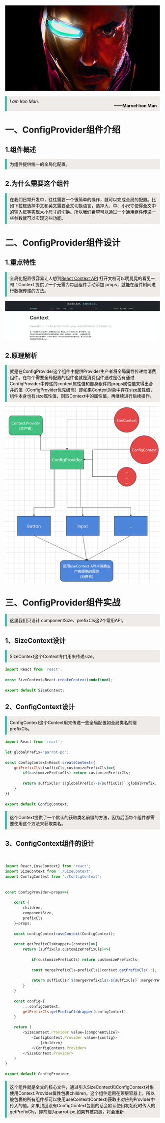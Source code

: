 ![哈哈](./assets/configprovider/ironman.jpg)


<blockquote style='padding: 10px; font-size: 1em; margin: 1em 0px; color: rgb(0, 0, 0); border-left: 5px solid rgba(0,189,170,1); background: rgb(239, 235, 233);line-height:1;'>
    <div>
        <div><i>I am Iron Man.</i></div>
        <div style="text-align:right;"><b>——Marvel·Iron Man</b></div>
    <div> 
    
</blockquote>
 
# 一、ConfigProvider组件介绍

## 1.组件概述

<blockquote style='padding: 10px; font-size: 1em; margin: 1em 0px; color: rgb(0, 0, 0); border-left: 5px solid rgba(0,189,170,1); background: rgb(239, 235, 233);line-height:1;'>
    为组件提供统一的全局化配置。
</blockquote>

## 2.为什么需要这个组件

<blockquote style='padding: 10px; font-size: 1em; margin: 1em 0px; color: rgb(0, 0, 0); border-left: 5px solid rgba(0,189,170,1); background: rgb(239, 235, 233);line-height:1。5;'>
    在我们日常开发中，往往需要一个很简单的操作，就可以完成全局的配置。比如下拉框选择中文和英文需要全文切换语言，选择大、中、小尺寸使得全文中的输入框等实现大小尺寸的切换。所以我们希望可以通过一个通用组件传递一些参数就可以实现这些功能。
</blockquote>

# 二、ConfigProvider组件设计
 
## 1.重点特性

<blockquote style='padding: 10px; font-size: 1em; margin: 1em 0px; color: rgb(0, 0, 0); border-left: 5px solid rgba(0,189,170,1); background: rgb(239, 235, 233);line-height:1。5;'>
    全局化配置很容易让人想到<a href="https://zh-hans.reactjs.org/docs/context.html#gatsby-focus-wrapper">React Context API</a> 打开文档可以明晃晃的看见一句：Context 提供了一个无需为每层组件手动添加 props，就能在组件树间进行数据传递的方法。
</blockquote>


![哈哈](./assets/configprovider/reactcontext.png)

## 2.原理解析

<blockquote style='padding: 10px; font-size: 1em; margin: 1em 0px; color: rgb(0, 0, 0); border-left: 5px solid rgba(0,189,170,1); background: rgb(239, 235, 233);line-height:1。5;'>
    就是在ConfigProvider这个组件中提供Provider生产者将全局属性传递给消费组件。在每个需要全局配置的组件也就是消费组件通过是否有通过ConfigProvider中传递的context属性值和自身组件的props属性值来得出合并的值（ConfigProvider优先级高）即如果Context对象中存在size属性值，组件本身也有size属性值，则取Context中的属性值，再继续进行后续操作。
</blockquote>

![哈哈](./assets/configprovider/thoery.jpg)

# 三、ConfigProvider组件实战

<blockquote style='padding: 10px; font-size: 1em; margin: 1em 0px; color: rgb(0, 0, 0); border-left: 5px solid rgba(0,189,170,1); background: rgb(239, 235, 233);line-height:1。5;'>
    这里我们只设计 componentSize、prefixCls这2个常用API。
</blockquote> 

## 1、SizeContext设计


<blockquote style='padding: 10px; font-size: 1em; margin: 1em 0px; color: rgb(0, 0, 0); border-left: 5px solid rgba(0,189,170,1); background: rgb(239, 235, 233);line-height:1。5;'>
    SizeContext这个Context专门用来传递size。
</blockquote> 

```js
import React from 'react';

const SizeContext=React.createContext(undefined);

export default SizeContext;
```
 
## 2、ConfigContext设计

<blockquote style='padding: 10px; font-size: 1em; margin: 1em 0px; color: rgb(0, 0, 0); border-left: 5px solid rgba(0,189,170,1); background: rgb(239, 235, 233);line-height:1。5;'>
    ConfigContext这个Context用来传递一些全局配置如全局类名前缀prefixCls。
</blockquote> 

```js
import React from 'react';

let globalPrefix="parrot-pc";

const ConfigContext=React.createContext({
    getPrefixCls:(suffixCls,customizePrefixCls)=>{
        if(customizePrefixCls) return customizePrefixCls;

        return suffixCls?`${globalPrefix}-${suffixCls}`:globalPrefix;
    }
})

export default ConfigContext;
```

<blockquote style='padding: 10px; font-size: 1em; margin: 1em 0px; color: rgb(0, 0, 0); border-left: 5px solid rgba(0,189,170,1); background: rgb(239, 235, 233);line-height:1。5;'>
    这个Context提供了一个默认的获取类名前缀的方法，因为后面每个组件都需要使用这个方法来获取类名。
</blockquote> 

## 3、ConfigContext组件的设计

```js


import React,{useContext} from 'react';
import SizeContext from './SizeContext';
import ConfigContext from './ConfigContext';

 
const ConfigProvider=props=>{

    const {
        children,
        componentSize,
        prefixCls
    }=props;

    const configContext=useContext(ConfigContext);

    const getPrefixClsWrapper=(context)=>{
        return (suffixCls,customizePrefixCls)=>{ 

            if(customizePrefixCls) return customizePrefixCls;

            const mergePrefixCls=prefixCls||context.getPrefixCls('');

            return suffixCls?`${mergePrefixCls}-${suffixCls}`:mergePrefixCls;
        }
    }

    const config={
        ...configContext,
        getPrefixCls:getPrefixClsWrapper(configContext),
    }

    return (
        <SizeContext.Provider value={componentSize}>
            <ConfigContext.Provider value={config}>
                {children}
            </ConfigContext.Provider>
        </SizeContext.Provider>
    ) 
}

export default ConfigProvider;
```

<blockquote style='padding: 10px; font-size: 1em; margin: 1em 0px; color: rgb(0, 0, 0); border-left: 5px solid rgba(0,189,170,1); background: rgb(239, 235, 233);line-height:1。5;'>
    这个组件就是全文的核心文件，通过引入SizeContext和ConfigContext对象使用Context.Provider属性包裹children。这个组件运用在顶层容器上，所以被包裹的所有组件都可以使用useContext(Context)获取出对应的Provider中传入的值。如果顶层没有ConfigContext包裹的话会默认使用初始化时传入的getPrefixCls，即前缀为parrot-pc,如果有被包裹，将会重新
</blockquote> 
